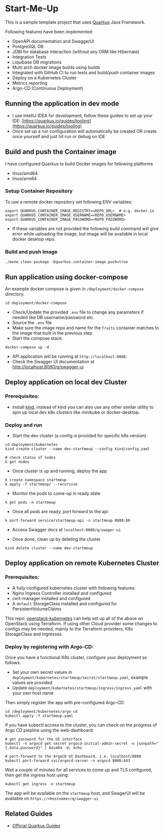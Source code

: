 # Start-Me-Up

This is a sample template project that uses [Quarkus](https://quarkus.io/) Java Framework.

Following features have been implemented:
* OpenAPI documentation and SwaggerUI
* PostgreSQL DB
* JDBI for database interaction (without any ORM like Hibernate)
* Integration Tests
* Liquibase DB migrations
* Multi arch docker image builds using buildx
* Integrated with GitHub CI to run tests and build/push container images
* Deploy on a Kubernetes Cluster
* Metrics reporting
* Argo-CD (Continuous Deployment)

## Running the application in dev mode

* I use IntelliJ IDEA for development, follow these guides to set up your IDE: [https://quarkus.io/guides/tooling](https://quarkus.io/guides/tooling)
* Once set up a run configuration will automatically be created OR create once yourself and just hit run or debug on IDE


## Build and push the Container image

I have configured Quarkus to build Docker images for following platforms
* linux/amd64
* linux/arm64

### Setup Container Repository 
To use a remote docker repository set following ENV variables:

```shell
export QUARKUS_CONTAINER_IMAGE_REGISTRY=<REPO_URL>  # e.g. docker.io
export QUARKUS_CONTAINER_IMAGE_USERNAME=<REPO_USERNAME>
export QUARKUS_CONTAINER_IMAGE_PASSWORD=<REPO_PASSWORD>
```

* If these variables are not provided the following build command will give error while uploading the image, but image will be available in local docker desktop repo.

### Build and push Image

```shell
./mvnw clean package -Dquarkus.container-image.push=true
```


## Run application using docker-compose

An example docker compose is given in `/deployment/docker-compose` directory.
```shell
cd deployment/docker-compose
```
* Check/Update the provided `.env` file to change any parameters if needed like DB username/password etc.
* Source the `.env` file
* Make sure the image repo and name for the `fruits` container matches to the image that built in the previous step.
* Start the compose stack
```shell
docker-compose up -d
```

* API application will be running at `http://localhost:8080`.
* Check the Swagger UI documentation at [http://localhost:8080/q/swagger-ui](http://localhost:8080/q/swagger-ui)


## Deploy application on local dev Cluster
### Prerequisites:
* Install [kind](https://kind.sigs.k8s.io/), instead of kind you can also use any other similar utility to spin up local dev k8s clusters like minikube or docker-desktop.

### Deploy and run
* Start the dev cluster (a config is provided for specific k8s version)
```shell
cd deployment/kubernetes
kind create cluster --name dev-startmeup --config kind/config.yaml

# check status of nodes
k get nodes
```
* Once cluster is up and running, deploy the app
```shell
k create namespace startmeup
k apply -f startmeup/ --recursive 
```
* Monitor the pods to come-up in ready state
```shell
k get pods -n startmeup
```

* Once all pods are ready, port forward to the api
```shell
k port-forward service/startmeup-api -n startmeup 8080:80
```

* Access Swagger docs at `localhost:8080/q/swager-ui`

* Once done, clean up by deleting the cluster
```shell
kind delete cluster --name dev-startmeup
```

## Deploy application on remote Kubernetes Cluster

### Prerequisites:
* A fully configured kubernetes cluster with following features:
 * Nginx Ingress Controller installed and configured
 * cert-manager installed and configured
 * A `default` StorageClass installed and configured for PersistentVolumeClaims

This repo: [openstack-kubernetes](https://github.com/mumeraltaf/openstack-kubernetes) can help set up all of the above on OpenStack using Terraform.
If using other Cloud provider some changes to configs may be needed, mainly to the Terraform providers, K8s StorageClass and Ingresses.

### Deploy by registering with Argo-CD:

Once you have a functional K8s cluster, configure your deployment as follows:
* Set your own secret values in `deployment/kubernetes/startmeup/secret/startmeup.yaml`, example values are provided
* Update `deployment/kubernetes/startmeup/ingress/ingress.yaml` with your own host name

Then simply register the app with pre-configured Argo-CD:
```shell
cd /deployment/kubernetes/argo-cd
kubectl apply -f startmeup.yaml
```

If you have kubectl access to the cluster, you can check on the progress of Argo CD piepline using the web-dashboard:
```shell
# get password for the UI interface
kubectl -n argocd get secret argocd-initial-admin-secret -o jsonpath="{.data.password}" | base64 -d; echo

# port-forward to the ArgoCD UI Dashboard, i.e. localhost/8080
kubectl port-forward svc/argocd-server -n argocd 8080:443
```

Wait a couple of minutes for all services to come up and TLS configured, then get the ingress host using:

```shell
kubectl get ingress -n startmeup   
```

The app will be available on the `startmeup` host, and SwagerUI will be available on `https://<hostname>/q/swagger-ui`


## Related Guides

- [Official Quarkus Guides](https://quarkus.io/guides/)